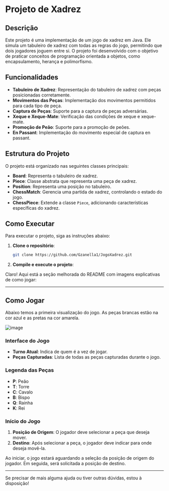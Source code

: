 # Projeto de Xadrez

## Descrição

Este projeto é uma implementação de um jogo de xadrez em Java. Ele simula um tabuleiro de xadrez com todas as regras do jogo, permitindo que dois jogadores joguem entre si. O projeto foi desenvolvido com o objetivo de praticar conceitos de programação orientada a objetos, como encapsulamento, herança e polimorfismo.

## Funcionalidades

- **Tabuleiro de Xadrez**: Representação do tabuleiro de xadrez com peças posicionadas corretamente.
- **Movimentos das Peças**: Implementação dos movimentos permitidos para cada tipo de peça.
- **Captura de Peças**: Suporte para a captura de peças adversárias.
- **Xeque e Xeque-Mate**: Verificação das condições de xeque e xeque-mate.
- **Promoção de Peão**: Suporte para a promoção de peões.
- **En Passant**: Implementação do movimento especial de captura en passant.

## Estrutura do Projeto

O projeto está organizado nas seguintes classes principais:

- **Board**: Representa o tabuleiro de xadrez.
- **Piece**: Classe abstrata que representa uma peça de xadrez.
- **Position**: Representa uma posição no tabuleiro.
- **ChessMatch**: Gerencia uma partida de xadrez, controlando o estado do jogo.
- **ChessPiece**: Extende a classe `Piece`, adicionando características específicas do xadrez.

## Como Executar

Para executar o projeto, siga as instruções abaixo:

1. **Clone o repositório**:
    ```bash
    git clone https://github.com/Gzanella1/JogoXadrez.git
    ```

2. **Compile e execute o projeto**:

Claro! Aqui está a seção melhorada do README com imagens explicativas de como jogar:

---

## Como Jogar

Abaixo temos a primeira visualização do jogo. As peças brancas estão na cor azul e as pretas na cor amarela. 

![image](https://github.com/Gzanella1/JogoXadrez/assets/96748771/4579cb63-51a1-4c8d-a160-bae537d11af9)

### Interface do Jogo

- **Turno Atual**: Indica de quem é a vez de jogar.
- **Peças Capturadas**: Lista de todas as peças capturadas durante o jogo.

### Legenda das Peças

- **P**: Peão
- **T**: Torre
- **C**: Cavalo
- **B**: Bispo
- **Q**: Rainha
- **K**: Rei

### Início do Jogo

1. **Posição de Origem**: O jogador deve selecionar a peça que deseja mover.
2. **Destino**: Após selecionar a peça, o jogador deve indicar para onde deseja movê-la.

Ao iniciar, o jogo estará aguardando a seleção da posição de origem do jogador. Em seguida, será solicitada a posição de destino.

---

Se precisar de mais alguma ajuda ou tiver outras dúvidas, estou à disposição!
